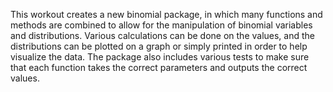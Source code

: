This workout creates a new binomial package, in which many functions and methods are combined to allow for the manipulation of binomial variables and distributions. Various calculations can be done on the values, and the distributions can be plotted on a graph or simply printed in order to help visualize the data. The package also includes various tests to make sure that each function takes the correct parameters and outputs the correct values. 
